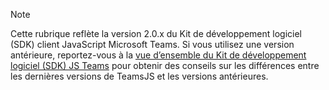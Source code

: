 > [!NOTE]
> Cette rubrique reflète la version 2.0.x du Kit de développement logiciel (SDK) client JavaScript Microsoft Teams. Si vous utilisez une version antérieure, reportez-vous à la [vue d’ensemble du Kit de développement logiciel (SDK) JS Teams](msteams-docs/msteams-platform/tabs/how-to/../../../../../tabs/how-to/using-teams-client-sdk.md) pour obtenir des conseils sur les différences entre les dernières versions de TeamsJS et les versions antérieures.